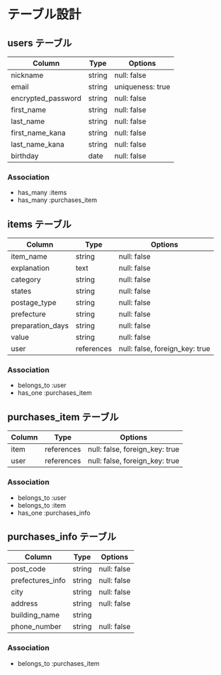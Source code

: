 # テーブル設計

## users テーブル

| Column                  | Type   | Options          |
| ----------------------- | ------ | ---------------- |
| nickname                | string | null: false      |
| email                   | string | uniqueness: true |df
| encrypted_password      | string | null: false      |df
| first_name              | string | null: false      |
| last_name               | string | null: false      |
| first_name_kana         | string | null: false      |
| last_name_kana          | string | null: false      |
| birthday                | date   | null: false      |


### Association

- has_many :items
- has_many :purchases_item



## items テーブル

| Column                    | Type       | Options                        |
| ------------------------- | ---------- | ------------------------------ |
| item_name                 | string     | null: false                    |
| explanation               | text       | null: false                    |
| category                  | string     | null: false                    |
| states                    | string     | null: false                    |
| postage_type              | string     | null: false                    |
| prefecture                | string     | null: false                    |
| preparation_days          | string     | null: false                    |
| value                     | string     | null: false                    |
| user                      | references | null: false, foreign_key: true |

### Association

- belongs_to :user
- has_one :purchases_item



## purchases_item テーブル

| Column      | Type       | Options                        |
| ----------- | ---------- | ------------------------------ |
| item        | references | null: false, foreign_key: true |
| user        | references | null: false, foreign_key: true |

### Association

- belongs_to :user
- belongs_to :item
- has_one :purchases_info




## purchases_info テーブル

| Column             | Type   | Options        |
| ------------------ | ------ | ---------------|
| post_code          | string | null: false    |
| prefectures_info   | string | null: false    |
| city               | string | null: false    |
| address            | string | null: false    |
| building_name      | string |                |
| phone_number       | string | null: false    |


### Association

- belongs_to :purchases_item